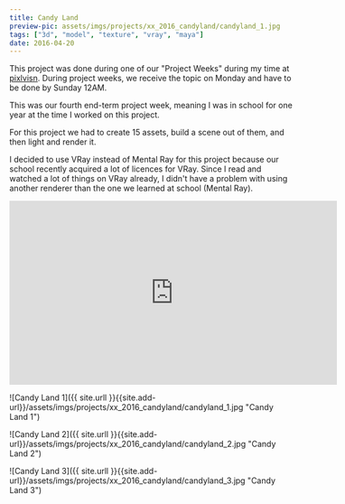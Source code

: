 ```yaml
---
title: Candy Land
preview-pic: assets/imgs/projects/xx_2016_candyland/candyland_1.jpg
tags: ["3d", "model", "texture", "vray", "maya"]
date: 2016-04-20
---
```


This project was done during one of our "Project Weeks" during my time at <a href="http://www.pixlvisn.com" target="_blank">pixlvisn</a>. During project weeks, we receive the topic on Monday and have to be done by Sunday 12AM.

This was our fourth end-term project week, meaning I was in school for one year at the time I worked on this project.

For this project we had to create 15 assets, build a scene out of them, and then light and render it.

I decided to use VRay instead of Mental Ray for this project because our school recently acquired a lot of licences for VRay. Since I read and watched a lot of things on VRay already, I didn't have a problem with using another renderer than the one we learned at school (Mental Ray).

<iframe width="580" height="326" src="https://www.youtube.com/embed/A1wYUa3flHM" frameborder="0" allowfullscreen></iframe>

![Candy Land 1]({{ site.urll }}{{site.add-url}}/assets/imgs/projects/xx_2016_candyland/candyland_1.jpg "Candy Land 1")

![Candy Land 2]({{ site.urll }}{{site.add-url}}/assets/imgs/projects/xx_2016_candyland/candyland_2.jpg "Candy Land 2")

![Candy Land 3]({{ site.urll }}{{site.add-url}}/assets/imgs/projects/xx_2016_candyland/candyland_3.jpg "Candy Land 3")
